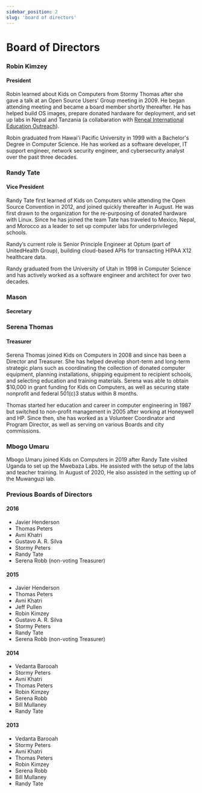 ```yaml
---
sidebar_position: 2
slug: 'board of directors'
---
```


# Board of Directors

### Robin Kimzey
#### President
Robin learned about Kids on Computers from Stormy Thomas after she gave a talk at an Open Source Users' Group meeting in 2009. He began attending meeting and became a board member shortly thereafter. He has helped build OS images, prepare donated hardware for deployment, and set up labs in Nepal and Tanzania (a collabaration with [Reneal International Education Outreach](https://www.reneal.org/)).

Robin graduated from Hawai'i Pacific University in 1999 with a Bachelor's Degree in Computer Science. He has worked as a software developer, IT support engineer, network security engineer, and cybersecurity analyst over the past three decades. 

### Randy Tate
#### Vice President
Randy Tate first learned of Kids on Computers while attending the Open Source Convention in 2012, and joined quickly thereafter in August. He was first drawn to the organization for the re-purposing of donated hardware with Linux. Since he has joined the team Tate has traveled to Mexico, Nepal, and Morocco as a leader to set up computer labs for underprivileged schools.

Randy’s current role is Senior Principle Engineer at Optum (part of UnitedHealth Group), building cloud-based APIs for transacting HIPAA X12 healthcare data.

Randy graduated from the University of Utah in 1998 in Computer Science and has actively worked as a software engineer and architect for over two decades.

### Mason
#### Secretary

### Serena Thomas
#### Treasurer
Serena Thomas joined Kids on Computers in 2008 and since has been a Director and Treasurer. She has helped develop short-term and long-term strategic plans such as coordinating the collection of donated computer equipment, planning installations, shipping equipment to recipient schools, and selecting education and training materials. Serena was able to obtain $10,000 in grant funding for Kids on Computers, as well as securing state nonprofit and federal 501(c)3 status within 8 months.

Thomas started her education and career in computer engineering in 1987 but switched to non-profit management in 2005 after working at Honeywell and HP. Since then, she has worked as a Volunteer Coordinator and Program Director, as well as serving on various Boards and city commissions.

### Mbogo Umaru
Mbogo Umaru joined Kids on Computers in 2019 after Randy Tate visited Uganda to set up the Mwebaza Labs. He assisted with the setup of the labs and teacher training. In August of 2020, He also assisted in the setting up of the Muwanguzi lab.


### Previous Boards of Directors
#### 2016
* Javier Henderson
* Thomas Peters
* Avni Khatri
* Gustavo A. R. Silva
* Stormy Peters
* Randy Tate
* Serena Robb (non-voting Treasurer)

#### 2015
* Javier Henderson
* Thomas Peters
* Avni Khatri
* Jeff Pullen
* Robin Kimzey
* Gustavo A. R. Silva
* Stormy Peters
* Randy Tate
* Serena Robb (non-voting Treasurer)

#### 2014
* Vedanta Barooah
* Stormy Peters
* Avni Khatri
* Thomas Peters
* Robin Kimzey
* Serena Robb
* Bill Mullaney
* Randy Tate

#### 2013
* Vedanta Barooah
* Stormy Peters
* Avni Khatri
* Thomas Peters
* Robin Kimzey
* Serena Robb
* Bill Mullaney
* Randy Tate
